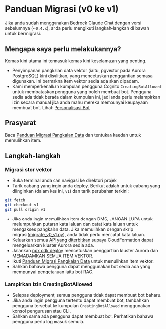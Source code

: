 # Panduan Migrasi (v0 ke v1)

Jika anda sudah menggunakan Bedrock Claude Chat dengan versi sebelumnya (~`0.4.x`), anda perlu mengikuti langkah-langkah di bawah untuk bermigrasi.

## Mengapa saya perlu melakukannya?

Kemas kini utama ini termasuk kemas kini keselamatan yang penting.

- Penyimpanan pangkalan data vektor (iaitu, pgvector pada Aurora PostgreSQL) kini disulitkan, yang mencetuskan penggantian semasa digunakan. Ini bermakna item vektor sedia ada akan dipadam.
- Kami memperkenalkan kumpulan pengguna Cognito `CreatingBotAllowed` untuk membataskan pengguna yang boleh membuat bot. Pengguna sedia ada tidak berada dalam kumpulan ini, jadi anda perlu melampirkan izin secara manual jika anda mahu mereka mempunyai keupayaan membuat bot. Lihat: [Personalisasi Bot](../../README.md#bot-personalization)

## Prasyarat

Baca [Panduan Migrasi Pangkalan Data](./DATABASE_MIGRATION_ms-MY.md) dan tentukan kaedah untuk memulihkan item.

## Langkah-langkah

### Migrasi stor vektor

- Buka terminal anda dan navigasi ke direktori projek
- Tarik cabang yang ingin anda deploy. Berikut adalah untuk cabang yang diinginkan (dalam kes ini, `v1`) dan tarik perubahan terkini:

```sh
git fetch
git checkout v1
git pull origin v1
```

- Jika anda ingin memulihkan item dengan DMS, JANGAN LUPA untuk melumpuhkan putaran kata laluan dan catat kata laluan untuk mengakses pangkalan data. Jika memulihkan dengan skrip migrasi([migrate_v0_v1.py](./migrate_v0_v1.py)), anda tidak perlu mencatat kata laluan.
- Keluarkan semua [API yang diterbitkan](../PUBLISH_API_ms-MY.md) supaya CloudFormation dapat mengeluarkan kluster Aurora sedia ada.
- Jalankan [npx cdk deploy](../README.md#deploy-using-cdk) mencetuskan penggantian kluster Aurora dan MEMADAMKAN SEMUA ITEM VEKTOR.
- Ikuti [Panduan Migrasi Pangkalan Data](./DATABASE_MIGRATION_ms-MY.md) untuk memulihkan item vektor.
- Sahkan bahawa pengguna dapat menggunakan bot sedia ada yang mempunyai pengetahuan iaitu bot RAG.

### Lampirkan Izin CreatingBotAllowed

- Selepas deployment, semua pengguna tidak dapat membuat bot baharu.
- Jika anda ingin pengguna tertentu dapat membuat bot, tambahkan pengguna tersebut ke kumpulan `CreatingBotAllowed` menggunakan konsol pengurusan atau CLI.
- Sahkan sama ada pengguna dapat membuat bot. Perhatikan bahawa pengguna perlu log masuk semula.
